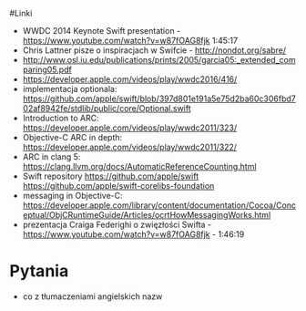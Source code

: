 #Linki

- WWDC 2014 Keynote Swift presentation - https://www.youtube.com/watch?v=w87fOAG8fjk 1:45:17
- Chris Lattner pisze o inspiracjach w Swifcie - http://nondot.org/sabre/
- http://www.osl.iu.edu/publications/prints/2005/garcia05:_extended_comparing05.pdf
- https://developer.apple.com/videos/play/wwdc2016/416/
- implementacja optionala: https://github.com/apple/swift/blob/397d801e191a5e75d2ba60c306fbd702af8942fe/stdlib/public/core/Optional.swift
- Introduction to ARC:
https://developer.apple.com/videos/play/wwdc2011/323/
- Objective-C ARC in depth:
https://developer.apple.com/videos/play/wwdc2011/322/
- ARC in clang 5:
https://clang.llvm.org/docs/AutomaticReferenceCounting.html
- Swift repository
https://github.com/apple/swift
https://github.com/apple/swift-corelibs-foundation
- messaging in Objective-C:
https://developer.apple.com/library/content/documentation/Cocoa/Conceptual/ObjCRuntimeGuide/Articles/ocrtHowMessagingWorks.html
- prezentacja Craiga Federighi o zwięzłości Swifta - https://www.youtube.com/watch?v=w87fOAG8fjk - 1:46:19

# Pytania

- co z tłumaczeniami angielskich nazw
